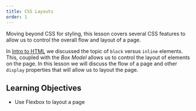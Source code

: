 ```yaml
---
title: CSS Layouts
order: 1
---
```


Moving beyond CSS for styling, this lesson covers several CSS features to allow
us to control the overall flow and layout of a page.

In [Intro to HTML](/handbook/curriculum/fundamentans/lessons/intro-to-html) we
discussed the topic of `block` versus `inline` elements. This, coupled with the
_Box Model_ allows us to control the layout of elements on the page. In this
lesson we will discuss the flow of a page and other `display` properties that
will allow us to layout the page.

## Learning Objectives

- Use Flexbox to layout a page
